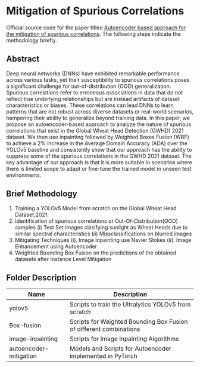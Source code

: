 # Mitigation of Spurious Correlations
Official source code for the paper titled <a href="https://arxiv.org/abs/2406.18901">Autoencoder based approach for the mitigation of spurious correlations</a>. The following steps indicate the methodology briefly.

## Abstract
Deep neural networks (DNNs) have exhibited remarkable performance across various tasks, yet their susceptibility to spurious correlations poses a significant challenge for out-of-distribution (OOD) generalization. Spurious correlations refer to erroneous associations in data that do not reflect true underlying relationships but are instead artifacts of dataset characteristics or biases. These correlations can lead DNNs to learn patterns that are not robust across diverse datasets or real-world scenarios, hampering their ability to generalize beyond training data. In this paper, we propose an autoencoder-based approach to analyze the nature of spurious correlations that exist in the Global Wheat Head Detection (GWHD) 2021 dataset. We then use inpainting followed by Weighted Boxes Fusion (WBF) to achieve a 2% increase in the Average Domain Accuracy (ADA) over the YOLOv5 baseline and consistently show that our approach has the ability to suppress some of the spurious correlations in the GWHD 2021 dataset. The key advantage of our approach is that it is more suitable in scenarios where there is limited scope to adapt or fine-tune the trained model in unseen test environments.

## Brief Methodology
1. Training a YOLOv5 Model from scratch on the Global Wheat Head Dataset,2021.
2. Identification of spurious correlations or Out-Of-Distribution(OOD) samples
   (i) Test Set Images clasifying sunlight as Wheat Heads due to similar spectral characteristics
   (ii) Missclassifications on blurred images
3. Mitigating Techniques 
    (i). Image Inpainting use Navier Stokes
    (ii). Image Enhancement using Autoencoder
4. Weighted Bounding Box Fusion on the predictions of the obtained datasets after Instance Level Mitigation

## Folder Description
|Name|Description|
|-----|--------|
|yolov5|Scripts to train the Ultralytics YOLOv5 from scratch|
|Box-fusion| Scripts for Weighted Bounding Box Fusion of different combinations|
|image-inpainting|Scripts for Image Inpainting Algorithms|
|autoencoder-mitigation| Models and Scripts for Autoencoder implemented in PyTorch|
